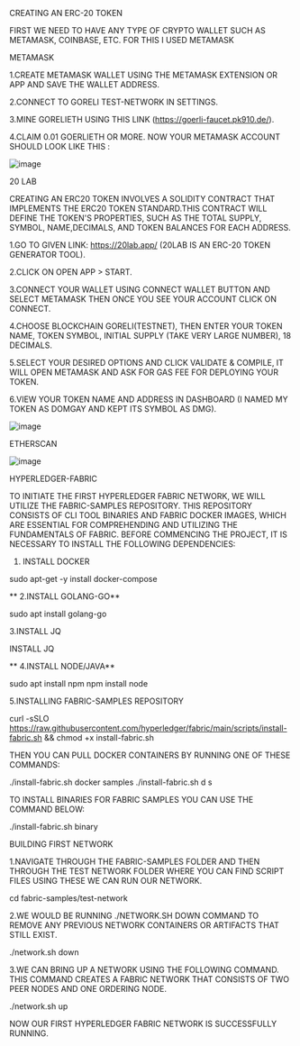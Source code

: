 CREATING AN ERC-20 TOKEN

FIRST WE NEED TO HAVE ANY TYPE OF CRYPTO WALLET SUCH AS METAMASK, COINBASE, ETC. FOR THIS I USED METAMASK

METAMASK

1.CREATE METAMASK WALLET USING THE METAMASK EXTENSION OR APP AND SAVE THE WALLET ADDRESS.

2.CONNECT TO GORELI TEST-NETWORK IN SETTINGS.

3.MINE GORELIETH USING THIS LINK (https://goerli-faucet.pk910.de/).

4.CLAIM 0.01 GOERLIETH OR MORE. NOW YOUR METAMASK ACCOUNT SHOULD LOOK LIKE THIS :

![image](https://github.com/Nikhil-71/Blockchain-/assets/136786579/1ed3a7c2-40fe-41ed-ad20-738565287f14)


20 LAB

CREATING AN ERC20 TOKEN INVOLVES A SOLIDITY CONTRACT THAT IMPLEMENTS THE ERC20 TOKEN STANDARD.THIS CONTRACT WILL DEFINE THE TOKEN'S PROPERTIES, SUCH AS THE TOTAL SUPPLY, SYMBOL, NAME,DECIMALS, AND TOKEN BALANCES FOR EACH ADDRESS.

1.GO TO GIVEN LINK: https://20lab.app/ (20LAB IS AN ERC-20 TOKEN GENERATOR TOOL).

2.CLICK ON OPEN APP > START.

3.CONNECT YOUR WALLET USING CONNECT WALLET BUTTON AND SELECT METAMASK THEN ONCE YOU SEE YOUR ACCOUNT CLICK ON CONNECT.

4.CHOOSE BLOCKCHAIN GORELI(TESTNET), THEN ENTER YOUR TOKEN NAME, TOKEN SYMBOL, INITIAL SUPPLY (TAKE VERY LARGE NUMBER), 18 DECIMALS.

5.SELECT YOUR DESIRED OPTIONS AND CLICK VALIDATE & COMPILE, IT WILL OPEN METAMASK AND ASK FOR GAS FEE FOR DEPLOYING YOUR TOKEN.

6.VIEW YOUR TOKEN NAME AND ADDRESS IN DASHBOARD (I NAMED MY TOKEN AS DOMGAY AND KEPT ITS SYMBOL AS DMG).

![image](https://github.com/Nikhil-71/Blockchain-/assets/136786579/09b0874c-ae74-4948-9f2c-bd398ff4c9ac)


ETHERSCAN

![image](https://github.com/Nikhil-71/Blockchain-/assets/136786579/4c8f37d6-57e3-4327-a95c-32ff2d97cb59)


HYPERLEDGER-FABRIC

TO INITIATE THE FIRST HYPERLEDGER FABRIC NETWORK, WE WILL UTILIZE THE FABRIC-SAMPLES REPOSITORY. THIS REPOSITORY CONSISTS OF CLI TOOL BINARIES AND FABRIC DOCKER IMAGES, WHICH ARE ESSENTIAL FOR COMPREHENDING AND UTILIZING THE FUNDAMENTALS OF FABRIC. BEFORE COMMENCING THE PROJECT, IT IS NECESSARY TO INSTALL THE FOLLOWING DEPENDENCIES:

1. INSTALL DOCKER

sudo apt-get -y install docker-compose

** 2.INSTALL GOLANG-GO**

sudo apt install golang-go

3.INSTALL JQ

INSTALL JQ

** 4.INSTALL NODE/JAVA**

sudo apt install npm npm install node

5.INSTALLING FABRIC-SAMPLES REPOSITORY

curl -sSLO https://raw.githubusercontent.com/hyperledger/fabric/main/scripts/install-fabric.sh && chmod +x install-fabric.sh

THEN YOU CAN PULL DOCKER CONTAINERS BY RUNNING ONE OF THESE COMMANDS:

./install-fabric.sh docker samples ./install-fabric.sh d s

TO INSTALL BINARIES FOR FABRIC SAMPLES YOU CAN USE THE COMMAND BELOW:

./install-fabric.sh binary

BUILDING FIRST NETWORK

1.NAVIGATE THROUGH THE FABRIC-SAMPLES FOLDER AND THEN THROUGH THE TEST NETWORK FOLDER WHERE YOU CAN FIND SCRIPT FILES USING THESE WE CAN RUN OUR NETWORK.

cd fabric-samples/test-network

2.WE WOULD BE RUNNING ./NETWORK.SH DOWN COMMAND TO REMOVE ANY PREVIOUS NETWORK CONTAINERS OR ARTIFACTS THAT STILL EXIST.

./network.sh down

3.WE CAN BRING UP A NETWORK USING THE FOLLOWING COMMAND. THIS COMMAND CREATES A FABRIC NETWORK THAT CONSISTS OF TWO PEER NODES AND ONE ORDERING NODE.

./network.sh up

NOW OUR FIRST HYPERLEDGER FABRIC NETWORK IS SUCCESSFULLY RUNNING.
